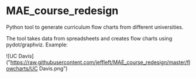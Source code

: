 # MAE_course_redesign
Python tool to generate curriculum flow charts from different universities.

The tool takes data from spreadsheets and creates flow charts using pydot/graphviz. Example:

![UC Davis]("https://raw.githubusercontent.com/jeffleft/MAE_course_redesign/master/flowcharts/UC Davis.png")

